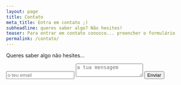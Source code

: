 ```yaml
---
layout: page
title: Contato
meta_title: Entra em contato ;)
subheadline: queres saber algo? Não hesites!
teaser: Para entrar em contato conosco... preencher o formulário
permalink: /contato/
---
```



Queres saber algo não hesites...

<form method="POST" action="http://formspree.io/biodanza@anaerosely.pt">
  <input type="hidden" name="_subject" value="Novo contacto do nosso site!" />
  <input type="email" name="email" placeholder="o teu email" />
  <textarea name="message" placeholder="a tua mensagem"></textarea>
  <button type="submit">Enviar</button>
</form>